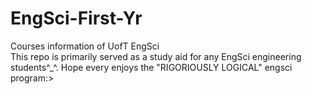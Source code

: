 # EngSci-First-Yr
Courses information of UofT EngSci  
This repo is primarily served as a study aid for any EngSci engineering students^_^. Hope every enjoys the "RIGORIOUSLY LOGICAL" engsci program:>
